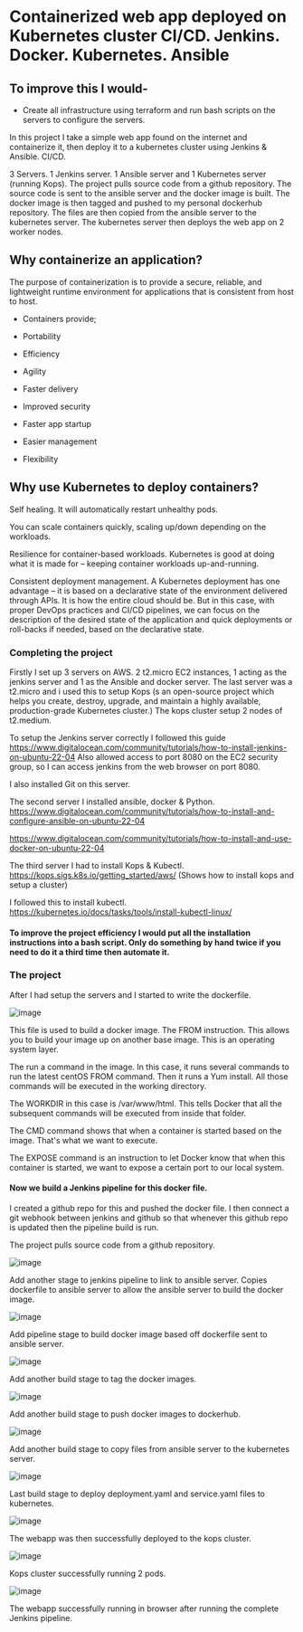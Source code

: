 # Containerized web app deployed on Kubernetes cluster CI/CD. Jenkins. Docker. Kubernetes. Ansible

## To improve this I would-
- Create all infrastructure using terraform and run bash scripts on the servers to configure the servers.

In this project I take a simple web app found on the internet and containerize it, then deploy it to a kubernetes cluster using Jenkins & Ansible. CI/CD.

3 Servers. 1 Jenkins server. 1 Ansible server and 1 Kubernetes server (running Kops). The project pulls source code from a github repository. The source code is sent to the ansible server and the docker image is built. The docker image is then tagged and pushed to my personal dockerhub repository. The files are then copied from the ansible server to the kubernetes server. The kubernetes server then deploys the web app on 2 worker nodes.

## Why containerize an application?

The purpose of containerization is to provide a secure, reliable, and lightweight runtime environment for applications that is consistent from host to host. 

- Containers provide;

- Portability

- Efficiency

- Agility

- Faster delivery

- Improved security

- Faster app startup

- Easier management

- Flexibility

## Why use Kubernetes to deploy containers? 

Self healing. It will automatically restart unhealthy pods.

You can scale containers quickly, scaling up/down depending on the workloads.

Resilience for container-based workloads. Kubernetes is good at doing what it is made for – keeping container workloads up-and-running.

Consistent deployment management. A Kubernetes deployment has one advantage – it is based on a declarative state of the environment delivered through APIs. It is how the entire cloud should be. But in this case, with proper DevOps practices and CI/CD pipelines, we can focus on the description of the desired state of the application and quick deployments or roll-backs if needed, based on the declarative state.

### Completing the project

Firstly I set up 3 servers on AWS. 2 t2.micro EC2 instances, 1 acting as the jenkins server and 1 as the Ansible and docker server. The last server was a t2.micro and i used this to setup Kops (s an open-source project which helps you create, destroy, upgrade, and maintain a highly available, production-grade Kubernetes cluster.) The kops cluster setup 2 nodes of t2.medium.

To setup the Jenkins server correctly I followed this guide https://www.digitalocean.com/community/tutorials/how-to-install-jenkins-on-ubuntu-22-04
Also allowed access to port 8080 on the EC2 security group, so I can access jenkins from the web browser on port 8080. 

I also installed Git on this server.

The second server I installed ansible, docker & Python. https://www.digitalocean.com/community/tutorials/how-to-install-and-configure-ansible-on-ubuntu-22-04 

https://www.digitalocean.com/community/tutorials/how-to-install-and-use-docker-on-ubuntu-22-04

The third server I had to install Kops & Kubectl. https://kops.sigs.k8s.io/getting_started/aws/ (Shows how to install kops and setup a cluster)

I followed this to install kubectl. https://kubernetes.io/docs/tasks/tools/install-kubectl-linux/

#### To improve the project efficiency I would put all the installation instructions into a bash script. Only do something by hand twice if you need to do it a third time then automate it.

### The project

After I had setup the servers and I started to write the dockerfile.

![image](https://user-images.githubusercontent.com/117186369/213201211-871a0e10-0de7-4ac3-b795-e413eec0013b.png)

This file is used to build a docker image. The FROM instruction. This allows you to build your image up on another base image. This is an operating system layer.

The run a command in the image. In this case, it runs several commands to run the latest centOS FROM command. Then it runs a Yum install. All those commands will be executed in the working directory.

The WORKDIR in this case is  /var/www/html. This tells Docker that all the subsequent commands will be executed from inside that folder.

The CMD command shows that when a container is started based on the image. That's what we want to execute.

The EXPOSE command is an instruction to let Docker know that when this container is started, we want to expose a certain port to our local system.

#### Now we build a Jenkins pipeline for this docker file.

I created a github repo for this and pushed the docker file. I then connect a git webhook between jenkins and github so that whenever this github repo is updated then the pipeline build is run.

The project pulls source code from a github repository. 

![image](https://user-images.githubusercontent.com/117186369/213204470-73afb316-9c12-44db-9b8e-fa4101f535d2.png)

Add another stage to jenkins pipeline to link to ansible server. Copies dockerfile to ansible server to allow the ansible server to build the docker image.

![image](https://user-images.githubusercontent.com/117186369/213204553-806d88f7-2b1b-4d9c-942e-7dc9f26ebf47.png)

Add pipeline stage to build docker image based off dockerfile sent to ansible server.

![image](https://user-images.githubusercontent.com/117186369/213204691-db3e016e-639c-40d3-b2ac-e68c2cf370c8.png)

Add another build stage to tag the docker images.

![image](https://user-images.githubusercontent.com/117186369/213204877-c31caad2-eef7-484d-bdaa-5cf3eee7cfe7.png)

Add another build stage to push docker images to dockerhub.

![image](https://user-images.githubusercontent.com/117186369/213204963-70abd0eb-a1bf-4cb8-964b-225b0b08d98e.png)

Add another build stage to copy files from ansible server to the kubernetes server.

![image](https://user-images.githubusercontent.com/117186369/213205052-750a0f48-1916-4197-9a98-0ab631418c58.png)

Last build stage to deploy deployment.yaml and service.yaml files to kubernetes.

![image](https://user-images.githubusercontent.com/117186369/213205200-eeccc0cf-fbe2-401b-af7c-16d10d20c84b.png)

The webapp was then successfully deployed to the kops cluster.

![image](https://user-images.githubusercontent.com/117186369/213205398-4a52ad29-d558-43eb-9c9a-86cd318ff532.png)

Kops cluster successfully running 2 pods.

![image](https://user-images.githubusercontent.com/117186369/213205474-7a29cf2c-c602-4d97-9a68-c60bb6940f92.png)

The webapp successfully running in browser after running the complete Jenkins pipeline.


